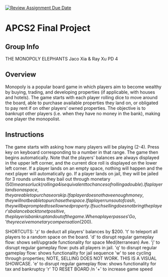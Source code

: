 [![Review Assignment Due Date](https://classroom.github.com/assets/deadline-readme-button-24ddc0f5d75046c5622901739e7c5dd533143b0c8e959d652212380cedb1ea36.svg)](https://classroom.github.com/a/syDSSnTt)
# APCS2 Final Project

## Group Info

THE MONOPOLY ELEPHANTS
Jaco Xia & Ray Xu
PD 4

## Overview

Monopoly is a popular board game in which players aim to become wealthy by buying, trading, and developing properties (if applicable, with houses and hotels). The game starts with each player rolling dice to move around the board, able to purchase available properties they land on, or obligated to pay rent if on other players’ owned properties. The objective is to bankrupt other players (i.e. when they have no money in the bank), making one player the monopolist.

## Instructions

The game starts with asking how many players will be playing (2-4). Press key on keyboard corresponding to a number in that range.
The game then begins automatically. Note that the players' balances are always displayed in the upper left corner, and the current dice roll is displayed on the lower left corner.
If a player lands on an empty space, nothing will happen and the next player will automatically go.
If a player lands on jail, they will be jailed for 3 rounds unless they bail out through monetary ($50) means or luck (rolling a 4 is equivalent to chances of rolling a double).
If a player lands on a space, they are able to purchase or skip. If a player does not have enough money, they will not be able to purchase the space.
If a player runs out of cash, they will be prompted to sell owned property. If such selling does not bring the player's balance back to net positive, the player is bankrupt and out of the game.
When a player passes 'Go,' they receive monetary compensation ($200).



SHORTCUTS:
'z' to deduct all players' balances by $200.
't' to teleport all players to a random space on the board. 
'd' to disrupt regular gameplay flow: shows sell/upgrade functionality for space Med(iterranean) Ave.
'j' to disrupt regular gameplay flow: puts all players in jail. 
'q' to disrupt regular gameplay flow: shows functionality for jail sequence
'w' to see cycling through properties; NOTE, SELLING DOES NOT WORK. THIS IS A VISUAL SHOWCASE.
'e' to disrupt regular gameplay flow: shows functionality for tax and bankruptcy
'r' TO RESET BOARD /n
'+' to increase game speed
